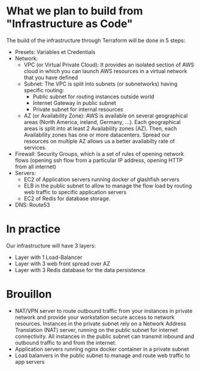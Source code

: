 # What we plan to build from "Infrastructure as Code"

The build of the infrastructure through Terraform will be done in 5 steps:
- Presets: Variables et Credentials
- Network:
  - VPC (or Virtual Private Cloud): It provides an isolated section of AWS cloud in which you can launch AWS resources in a virtual network that you have defined 
  - Subnet:
    The VPC is split into subnets (or subnetworks) having specific routing:
    - Public subnet for routing instances outside world
    - Internet Gateway in public subnet
    - Private subnet for internal resources
  - AZ (or Availability Zone): AWS is available on several geographical areas (North America, ireland, Germany, ...). Each geographical areas is split into at least 2 Availability zones (AZ). Then, each Availability zones has one or more datacenters. Spread our resources on multiple AZ allows us a better availabilty rate of services.
- Firewall: Security Groups, which is a set of rules of opening network flows (opening ssh flow from a particular IP address, opening HTTP from all internet)
- Servers: 
  - EC2 of Application servers running docker of glashfish servers
  - ELB in the public subnet to allow to manage the flow load by routing web traffic to specific application servers
  - EC2 of Redis for database storage. 
- DNS: Route53

# In practice

Our infrastructure will have 3 layers:
- Layer with 1 Load-Balancer
- Layer with 3 web front spread over AZ
- Layer with 3 Redis database for the data persistence


# Brouillon

- NAT/VPN server to route outbound traffic from your instances in private network
and provide your workstation secure access to network resources. Instances in the private subnet rely on a Network Address Translation (NAT) server, running on the public subnet for internet connectivity. All instances in the public subnet can transmit inbound and outbound traffic to and from the internet.
- Application servers running nginx docker container in a private subnet
- Load balanvers in the public subnet to manage and route web traffic to app servers
